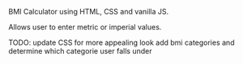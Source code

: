 BMI Calculator using HTML, CSS and vanilla JS.

Allows user to enter metric or imperial values.

TODO:
    update CSS for more appealing look
    add bmi categories and determine which categorie user falls under